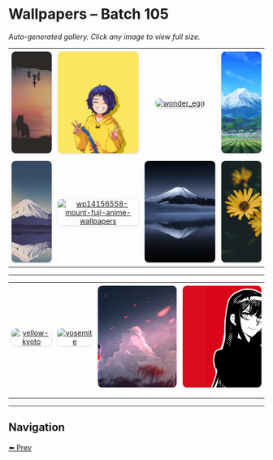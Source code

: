 # Wallpapers – Batch 105

_Auto-generated gallery. Click any image to view full size._

<table style="border-collapse:collapse; width:100%;">
  <tr>
    <td style="padding:6px; vertical-align:middle; text-align:center;"><a href="https://raw.githubusercontent.com/rubiin/wallpapers/master/wallpapers/wolf.jpg"><img src="https://raw.githubusercontent.com/rubiin/wallpapers/master/wallpapers/wolf.jpg" alt="wolf" loading="lazy" style="width:300px; height:200px; object-fit:cover; border-radius:8px; box-shadow:0 1px 4px rgba(0,0,0,0.15);"></a></td>
    <td style="padding:6px; vertical-align:middle; text-align:center;"><a href="https://raw.githubusercontent.com/rubiin/wallpapers/master/wallpapers/wonder-egg-priority.jpg"><img src="https://raw.githubusercontent.com/rubiin/wallpapers/master/wallpapers/wonder-egg-priority.jpg" alt="wonder-egg-priority" loading="lazy" style="width:300px; height:200px; object-fit:cover; border-radius:8px; box-shadow:0 1px 4px rgba(0,0,0,0.15);"></a></td>
    <td style="padding:6px; vertical-align:middle; text-align:center;"><a href="https://raw.githubusercontent.com/rubiin/wallpapers/master/wallpapers/wonder_egg.png"><img src="https://raw.githubusercontent.com/rubiin/wallpapers/master/wallpapers/wonder_egg.png" alt="wonder_egg" loading="lazy" style="width:300px; height:200px; object-fit:cover; border-radius:8px; box-shadow:0 1px 4px rgba(0,0,0,0.15);"></a></td>
    <td style="padding:6px; vertical-align:middle; text-align:center;"><a href="https://raw.githubusercontent.com/rubiin/wallpapers/master/wallpapers/wp10874401-peaceful-mountain-anime-wallpapers.jpg"><img src="https://raw.githubusercontent.com/rubiin/wallpapers/master/wallpapers/wp10874401-peaceful-mountain-anime-wallpapers.jpg" alt="wp10874401-peaceful-mountain-anime-wallpapers" loading="lazy" style="width:300px; height:200px; object-fit:cover; border-radius:8px; box-shadow:0 1px 4px rgba(0,0,0,0.15);"></a></td>
  </tr>
  <tr>
    <td style="padding:6px; vertical-align:middle; text-align:center;"><a href="https://raw.githubusercontent.com/rubiin/wallpapers/master/wallpapers/wp12615075-4k-mount-fuji-wallpapers.jpg"><img src="https://raw.githubusercontent.com/rubiin/wallpapers/master/wallpapers/wp12615075-4k-mount-fuji-wallpapers.jpg" alt="wp12615075-4k-mount-fuji-wallpapers" loading="lazy" style="width:300px; height:200px; object-fit:cover; border-radius:8px; box-shadow:0 1px 4px rgba(0,0,0,0.15);"></a></td>
    <td style="padding:6px; vertical-align:middle; text-align:center;"><a href="https://raw.githubusercontent.com/rubiin/wallpapers/master/wallpapers/wp14156558-mount-fuji-anime-wallpapers.jpg"><img src="https://raw.githubusercontent.com/rubiin/wallpapers/master/wallpapers/wp14156558-mount-fuji-anime-wallpapers.jpg" alt="wp14156558-mount-fuji-anime-wallpapers" loading="lazy" style="width:300px; height:200px; object-fit:cover; border-radius:8px; box-shadow:0 1px 4px rgba(0,0,0,0.15);"></a></td>
    <td style="padding:6px; vertical-align:middle; text-align:center;"><a href="https://raw.githubusercontent.com/rubiin/wallpapers/master/wallpapers/wp14156684-mount-fuji-anime-wallpapers.jpg"><img src="https://raw.githubusercontent.com/rubiin/wallpapers/master/wallpapers/wp14156684-mount-fuji-anime-wallpapers.jpg" alt="wp14156684-mount-fuji-anime-wallpapers" loading="lazy" style="width:300px; height:200px; object-fit:cover; border-radius:8px; box-shadow:0 1px 4px rgba(0,0,0,0.15);"></a></td>
    <td style="padding:6px; vertical-align:middle; text-align:center;"><a href="https://raw.githubusercontent.com/rubiin/wallpapers/master/wallpapers/yellow-flowers.jpg"><img src="https://raw.githubusercontent.com/rubiin/wallpapers/master/wallpapers/yellow-flowers.jpg" alt="yellow-flowers" loading="lazy" style="width:300px; height:200px; object-fit:cover; border-radius:8px; box-shadow:0 1px 4px rgba(0,0,0,0.15);"></a></td>
  </tr>
</table>

<hr/>

<table style="border-collapse:collapse; width:100%;">
  <tr>
    <td style="padding:6px; vertical-align:middle; text-align:center;"><a href="https://raw.githubusercontent.com/rubiin/wallpapers/master/wallpapers/yellow-kyoto.jpg"><img src="https://raw.githubusercontent.com/rubiin/wallpapers/master/wallpapers/yellow-kyoto.jpg" alt="yellow-kyoto" loading="lazy" style="width:300px; height:200px; object-fit:cover; border-radius:8px; box-shadow:0 1px 4px rgba(0,0,0,0.15);"></a></td>
    <td style="padding:6px; vertical-align:middle; text-align:center;"><a href="https://raw.githubusercontent.com/rubiin/wallpapers/master/wallpapers/yosemite.png"><img src="https://raw.githubusercontent.com/rubiin/wallpapers/master/wallpapers/yosemite.png" alt="yosemite" loading="lazy" style="width:300px; height:200px; object-fit:cover; border-radius:8px; box-shadow:0 1px 4px rgba(0,0,0,0.15);"></a></td>
    <td style="padding:6px; vertical-align:middle; text-align:center;"><a href="https://raw.githubusercontent.com/rubiin/wallpapers/master/wallpapers/yoshika_miyako.jpg"><img src="https://raw.githubusercontent.com/rubiin/wallpapers/master/wallpapers/yoshika_miyako.jpg" alt="yoshika_miyako" loading="lazy" style="width:300px; height:200px; object-fit:cover; border-radius:8px; box-shadow:0 1px 4px rgba(0,0,0,0.15);"></a></td>
    <td style="padding:6px; vertical-align:middle; text-align:center;"><a href="https://raw.githubusercontent.com/rubiin/wallpapers/master/wallpapers/zero-two-red.png"><img src="https://raw.githubusercontent.com/rubiin/wallpapers/master/wallpapers/zero-two-red.png" alt="zero-two-red" loading="lazy" style="width:300px; height:200px; object-fit:cover; border-radius:8px; box-shadow:0 1px 4px rgba(0,0,0,0.15);"></a></td>
  </tr>
  <tr>
    <td style="padding:6px;"></td>
    <td style="padding:6px;"></td>
    <td style="padding:6px;"></td>
    <td style="padding:6px;"></td>
  </tr>
</table>

<hr/>

## Navigation

[⬅️ Prev](index_104.md)
